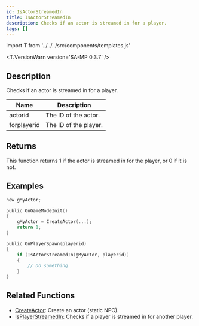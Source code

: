 ```yaml
---
id: IsActorStreamedIn
title: IsActorStreamedIn
description: Checks if an actor is streamed in for a player.
tags: []
---
```


import T from '../../../src/components/templates.js'

<T.VersionWarn version='SA-MP 0.3.7' />

## Description

Checks if an actor is streamed in for a player.

| Name        | Description           |
| ----------- | --------------------- |
| actorid     | The ID of the actor.  |
| forplayerid | The ID of the player. |

## Returns

This function returns 1 if the actor is streamed in for the player, or 0 if it is not.

## Examples

```c
new gMyActor;

public OnGameModeInit()
{
    gMyActor = CreateActor(...);
    return 1;
}

public OnPlayerSpawn(playerid)
{
    if (IsActorStreamedIn(gMyActor, playerid))
    {
        // Do something
    }
}
```

## Related Functions

- [CreateActor](CreateActor.md): Create an actor (static NPC).
- [IsPlayerStreamedIn](IsPlayerStreamedIn.md): Checks if a player is streamed in for another player.
